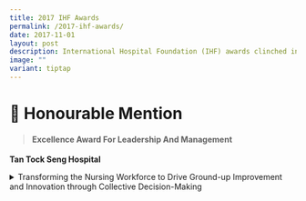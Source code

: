 ```yaml
---
title: 2017 IHF Awards
permalink: /2017-ihf-awards/
date: 2017-11-01
layout: post
description: International Hospital Foundation (IHF) awards clinched in 2017.
image: ""
variant: tiptap
---
```

<h1><strong>🏅 Honourable Mention</strong></h1>
<blockquote>
<h4>Excellence Award For Leadership And Management</h4>
</blockquote>
<p><strong>Tan Tock Seng Hospital</strong>
</p>
<div data-type="detailGroup" class="isomer-accordion-group isomer-accordion isomer-accordion-white">
<details class="isomer-details">
<summary>Transforming the Nursing Workforce to Drive Ground-up Improvement and
Innovation through Collective Decision-Making</summary>
<div data-type="detailsContent" class="isomer-details-content">
<p>Details TBC</p>
</div>
</details>
</div>
<p></p>